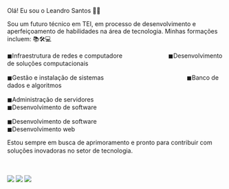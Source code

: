 Olá! Eu sou o Leandro Santos 👨‍💻

Sou um futuro técnico em TEI, em processo de desenvolvimento e aperfeiçoamento de habilidades na área de tecnologia. Minhas formações incluem:
📚🛠💻

◼Infraestrutura de redes e computadoreﾠﾠﾠﾠﾠﾠﾠﾠ ◼Desenvolvimento de soluções computacionais

◼Gestão e instalação de sistemasﾠﾠﾠﾠﾠﾠﾠﾠﾠﾠﾠﾠﾠﾠﾠ◼Banco de dados e algoritmos

◼Administração de servidoresﾠﾠﾠﾠﾠﾠﾠﾠﾠﾠﾠﾠﾠﾠﾠﾠﾠﾠ◼Desenvolvimento de software


◼Desenvolvimento de softwareﾠﾠﾠﾠﾠﾠﾠﾠﾠﾠﾠﾠﾠﾠﾠﾠﾠ◼Desenvolvimento web



Estou sempre em busca de aprimoramento e pronto para contribuir com soluções inovadoras no setor de tecnologia.
ㅤㅤㅤㅤㅤ 

ㅤㅤㅤㅤㅤ 
ㅤㅤㅤㅤㅤ 

<a href="https://www.instagram.com/leandr00ks/" target="_blank"><img src="https://img.shields.io/badge/-Instagram-%23E4405F?style=for-the-badge&logo=instagram&logoColor=white" target="_blank"></a>
<a href = "leandrosantosbispo19@gmail.com"><img src="https://img.shields.io/badge/-Gmail-%23333?style=for-the-badge&logo=gmail&logoColor=white" target="_blank"></a>
<a href="https://www.linkedin.com/in/leandro-santos-5ab249336/" target="_blank"><img src="https://img.shields.io/badge/-LinkedIn-%230077B5?style=for-the-badge&logo=linkedin&logoColor=white" target="_blank"></a>



